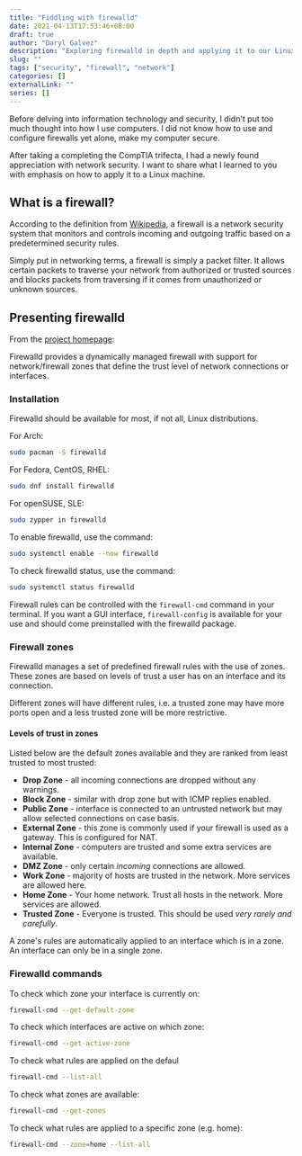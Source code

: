 ```yaml
---
title: "Fiddling with firewalld"
date: 2021-04-13T17:53:46+08:00
draft: true
author: "Daryl Galvez" 
description: "Exploring firewalld in depth and applying it to our Linux distro."
slug: "" 
tags: ["security", "firewall", "network"]
categories: []
externalLink: ""
series: []
---
```


Before delving into information technology and security, I didn't put too much thought into how I use computers. I did not know how to use and configure firewalls yet alone, make my computer secure. 

After taking a completing the CompTIA trifecta, I had a newly found appreciation with network security. I want to share what I learned to you with emphasis on how to apply it to a Linux machine.

## What is a firewall?

According to the definition from [Wikipedia](https://en.wikipedia.org), a firewall is a network security system that monitors and controls incoming and outgoing traffic based on a predetermined security rules.

Simply put in networking terms, a firewall is simply a packet filter. It allows certain packets to traverse your network from authorized or trusted sources and blocks packets from traversing if it comes from unauthorized or unknown sources.

## Presenting firewalld

From the [project homepage](https://firewalld.org):

Firewalld provides a dynamically managed firewall with support for network/firewall zones that define the trust level of network connections or interfaces. 

### Installation

Firewalld should be available for most, if not all, Linux distributions.

For Arch:

```sh
sudo pacman -S firewalld
```

For Fedora, CentOS, RHEL:

```sh
sudo dnf install firewalld
```

For openSUSE, SLE:

```sh
sudo zypper in firewalld
```

To enable firewalld, use the command: 

```sh
sudo systemctl enable --now firewalld
```

To check firewalld status, use the command: 

```sh
sudo systemctl status firewalld
```

Firewall rules can be controlled with the `firewall-cmd` command in your terminal. If you want a GUI interface, `firewall-config` is available for your use and should come preinstalled with the firewalld package.

### Firewall zones

Firewalld manages a set of predefined firewall rules with the use of zones. These zones are based on levels of trust a user has on an interface and its connection. 

Different zones will have different rules, i.e. a trusted zone may have more ports open and a less trusted zone will be more restrictive.

#### Levels of trust in zones

Listed below are the default zones available and they are ranked from least trusted to most trusted:

+ **Drop Zone** - all incoming connections are dropped without any warnings.
+ **Block Zone** - similar with drop zone but with ICMP replies enabled.
+ **Public Zone** - interface is connected to an untrusted network but may allow selected connections on case basis. 
+ **External Zone** - this zone is commonly used if your firewall is used as a gateway. This is configured for NAT. 
+ **Internal Zone** - computers are trusted and some extra services are available.
+ **DMZ Zone** - only certain _incoming_ connections are allowed.
+ **Work Zone** - majority of hosts are trusted in the network. More services are allowed here.
+ **Home Zone** - Your home network. Trust all hosts in the network. More services are allowed.
+ **Trusted Zone** - Everyone is trusted. This should be used _very rarely and carefully_.

A zone's rules are automatically applied to an interface which is in a zone. An interface can only be in a single zone.

### Firewalld commands

To check which zone your interface is currently on:

```sh
firewall-cmd --get-default-zone
```

To check which interfaces are active on which zone:

```sh
firewall-cmd --get-active-zone
```

To check what rules are applied on the defaul

```sh
firewall-cmd --list-all
```

To check what zones are available:

```sh
firewall-cmd --get-zones
```

To check what rules are applied to a specific zone (e.g. home):

```sh
firewall-cmd --zone=home --list-all
```
